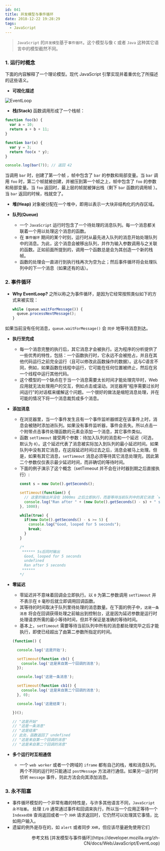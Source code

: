 ```yaml
---
id: 041
title: 并发模型与事件循环
date: 2018-12-22 19:28:29
tags:
  - JavaScript
---
```


> `JavaScript` 的`并发模型`基于`事件循环`。这个模型与像 `C` 或者 `Java` 这种其它语言中的模型截然不同。

### 1. 运行时概念
  下面的内容解释了一个理论模型。现代 JavaScript 引擎实现并着重优化了所描述的这些语义。

  - **可视化描述**
  <img src="/images/eventloop.png" alt="EventLoop">

  - **栈(Stack)**
  函数调用形成了一个栈帧：
  ```js
  function foo(b) {
    var a = 10;
    return a + b + 11;
  }

  function bar(x) {
    var y = 3;
    return foo(x * y);
  }

  console.log(bar(7)); // 返回 42
  ```
  当调用 `bar` 时，创建了第一个帧 ，帧中包含了 `bar` 的参数和局部变量。当 `bar` 调用 `foo` 时，第二个帧就被创建，并被压到第一个帧之上，帧中包含了 `foo` 的参数和局部变量。当 `foo` 返回时，最上层的帧就被弹出栈（剩下 `bar` 函数的调用帧 ）。当 `bar` 返回的时候，栈就空了。

  - **堆(Heap)**
  对象被分配在一个堆中，即用以表示一大块非结构化的内存区域。

  - **队列(Queue)**
    - 一个 `JavaScript` 运行时包含了一个待处理的消息队列。每一个消息都关联着一个用以处理这个消息的函数。
    - 在 `事件循环` 期间的某个时刻，运行时从最先进入队列的消息开始处理队列中的消息。为此，这个消息会被移出队列，并作为输入参数调用与之关联的函数。正如前面所提到的，调用一个函数总是会为其创造一个新的栈帧。
    - 函数的处理会一直进行到执行栈再次为空为止；然后事件循环将会处理队列中的下一个消息（如果还有的话）。

### 2. 事件循环
  - **Why EventLoop?**
  之所以称之为事件循环，是因为它经常按照类似如下的方式来被实现：
    ```js
    while (queue.waitForMessage()) {
      queue.processNextMessage();
    }
    ```
  如果当前没有任何消息，`queue.waitForMessage()` 会 `同步` 地等待消息到达。

  - **执行至完成**
    - 每一个消息完整的执行后，其它消息才会被执行。这为程序的分析提供了一些优秀的特性，包括：一个函数执行时，它永远不会被抢占，并且在其他代码运行之前完全运行（且可以修改此函数操作的数据）。这与C语言不同，例如，如果函数在线程中运行，它可能在任何位置被终止，然后在另一个线程中运行其他代码。
    - 这个模型的一个缺点在于当一个消息需要太长时间才能处理完毕时，Web应用就无法处理用户的交互，例如点击或滚动。浏览器用“程序需要过长时间运行”的对话框来缓解这个问题。一个很好的做法是缩短消息处理，并在可能的情况下将一个消息裁剪成多个消息。

  - **添加消息**
    - 在浏览器里，当一个事件发生且有一个事件监听器绑定在该事件上时，消息会被随时添加进队列。如果没有事件监听器，事件会丢失。所以点击一个附带点击事件处理函数的元素会添加一个消息，其它事件类似。
    - 函数 `setTimeout` 接受两个参数：待加入队列的消息和一个延迟（可选，默认为 `0`）。这个延迟代表了消息被实际加入到队列的最小延迟时间。如果队列中没有其它消息，在这段延迟时间过去之后，消息会被马上处理。但是，如果有其它消息，`setTimeout` 消息必须等待其它消息处理完。因此第二个参数仅仅表示最少延迟时间，而非确切的等待时间。
    - 下面的例子演示了这个概念（setTimeout 并不会在计时器到期之后直接执行）:
      ```js
      const s = new Date().getSeconds();

      setTimeout(function() {
        // 这里的输出并没在 1000ms 之后立即执行，而是等待当前队列中的其它消息 `while(){...}` 执行完毕之后再执行，所以此处也会在等待 5s 后执行。
        console.log("Ran after " + (new Date().getSeconds() - s) + " seconds");
      }, 1000);

      while(true) {
        if(new Date().getSeconds() - s >= 5) {
          console.log("Good, looped for 5 seconds");
          break;
        }
      }

      /*
       ****** 5s后同时输出
        Good, looped for 5 seconds
        undefined
        Ran after 5 seconds
       ******
      */
      ```

  - **零延迟**
    - 零延迟并不意味着回调会立即执行。以 `0` 为第二参数调用 `setTimeout` 并不表示在 `0` 毫秒后就立即调用回调函数。
    - 其等待的时间取决于队列里待处理的消息数量。在下面的例子中，`这是一条消息` 将会在回调获得处理之前输出到控制台，这是因为延迟参数是运行时处理请求所需的最小等待时间，但并不保证是准确的等待时间。
    - 基本上，`setTimeout` 需要等待当前队列中所有的消息都处理完毕之后才能执行，即使已经超出了由第二参数所指定的时间。
    ```js
    (function() {

      console.log('这是开始');

      setTimeout(function cb() {
        console.log('这是来自第一个回调的消息');
      });

      console.log('这是一条消息');

      setTimeout(function cb1() {
        console.log('这是来自第二个回调的消息');
      }, 0);

      console.log('这是结束');

    })();

    // "这是开始"
    // "这是一条消息"
    // "这是结束"
    // 此处，函数返回了 undefined 
    // "这是来自第一个回调的消息"
    // "这是来自第二个回调的消息"
    ```

  - **多个运行时互相通信**
    - 一个 `web worker` 或者一个跨域的 `iframe` 都有自己的栈，堆和消息队列。两个不同的运行时只能通过 `postMessage` 方法进行通信。如果另一运行时侦听 `message` 事件，则此方法会向其添加消息。

### 3. 永不阻塞
  - 事件循环模型的一个非常有趣的特性是，与许多其他语言不同，`JavaScript 永不阻塞`。 处理 `I/O` 通常通过事件和回调来执行，所以当一个应用正等待一个 `IndexedDB` 查询返回或者一个 `XHR` 请求返回时，它仍然可以处理其它事情，比如用户输入。
  - 遗留的例外是存在的，如 `alert` 或者同步 `XHR`，但应该尽量避免使用它们

<p style="text-align: right;">参考文档 [并发模型与事件循环](https://developer.mozilla.org/zh-CN/docs/Web/JavaScript/EventLoop)</p>